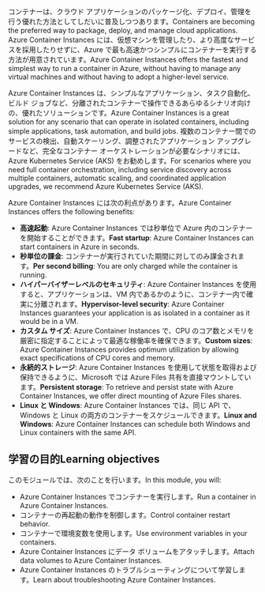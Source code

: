 <span data-ttu-id="30f66-101">コンテナーは、クラウド アプリケーションのパッケージ化、デプロイ、管理を行う優れた方法としてしだいに普及しつつあります。</span><span class="sxs-lookup"><span data-stu-id="30f66-101">Containers are becoming the preferred way to package, deploy, and manage cloud applications.</span></span> <span data-ttu-id="30f66-102">Azure Container Instances には、仮想マシンを管理したり、より高度なサービスを採用したりせずに、Azure で最も高速かつシンプルにコンテナーを実行する方法が用意されています。</span><span class="sxs-lookup"><span data-stu-id="30f66-102">Azure Container Instances offers the fastest and simplest way to run a container in Azure, without having to manage any virtual machines and without having to adopt a higher-level service.</span></span>

<span data-ttu-id="30f66-103">Azure Container Instances は、シンプルなアプリケーション、タスク自動化、ビルド ジョブなど、分離されたコンテナーで操作できるあらゆるシナリオ向けの、優れたソリューションです。</span><span class="sxs-lookup"><span data-stu-id="30f66-103">Azure Container Instances is a great solution for any scenario that can operate in isolated containers, including simple applications, task automation, and build jobs.</span></span> <span data-ttu-id="30f66-104">複数のコンテナー間でのサービスの検出、自動スケーリング、調整されたアプリケーション アップグレードなど、完全なコンテナー オーケストレーションが必要なシナリオには、Azure Kubernetes Service (AKS) をお勧めします。</span><span class="sxs-lookup"><span data-stu-id="30f66-104">For scenarios where you need full container orchestration, including service discovery across multiple containers, automatic scaling, and coordinated application upgrades, we recommend Azure Kubernetes Service (AKS).</span></span>

<span data-ttu-id="30f66-105">Azure Container Instances には次の利点があります。</span><span class="sxs-lookup"><span data-stu-id="30f66-105">Azure Container Instances offers the following benefits:</span></span>

- <span data-ttu-id="30f66-106">**高速起動**: Azure Container Instances では秒単位で Azure 内のコンテナーを開始することができます。</span><span class="sxs-lookup"><span data-stu-id="30f66-106">**Fast startup**: Azure Container Instances can start containers in Azure in seconds.</span></span>
- <span data-ttu-id="30f66-107">**秒単位の課金**: コンテナーが実行されていた期間に対してのみ課金されます。</span><span class="sxs-lookup"><span data-stu-id="30f66-107">**Per second billing**: You are only charged while the container is running.</span></span>
- <span data-ttu-id="30f66-108">**ハイパーバイザーレベルのセキュリティ**: Azure Container Instances を使用すると、アプリケーションは、VM 内であるかのように、コンテナー内で確実に分離されます。</span><span class="sxs-lookup"><span data-stu-id="30f66-108">**Hypervisor-level security**: Azure Container Instances guarantees your application is as isolated in a container as it would be in a VM.</span></span>
- <span data-ttu-id="30f66-109">**カスタム サイズ**: Azure Container Instances で、CPU のコア数とメモリを厳密に指定することによって最適な稼働率を確保できます。</span><span class="sxs-lookup"><span data-stu-id="30f66-109">**Custom sizes**: Azure Container Instances provides optimum utilization by allowing exact specifications of CPU cores and memory.</span></span>
- <span data-ttu-id="30f66-110">**永続的ストレージ**: Azure Container Instances を使用して状態を取得および保持できるように、Microsoft では Azure Files 共有を直接マウントしています。</span><span class="sxs-lookup"><span data-stu-id="30f66-110">**Persistent storage**: To retrieve and persist state with Azure Container Instances, we offer direct mounting of Azure Files shares.</span></span>
- <span data-ttu-id="30f66-111">**Linux と Windows**: Azure Container Instances では、同じ API で、Windows と Linux の両方のコンテナーをスケジュールできます。</span><span class="sxs-lookup"><span data-stu-id="30f66-111">**Linux and Windows**: Azure Container Instances can schedule both Windows and Linux containers with the same API.</span></span>

## <a name="learning-objectives"></a><span data-ttu-id="30f66-112">学習の目的</span><span class="sxs-lookup"><span data-stu-id="30f66-112">Learning objectives</span></span>  

<span data-ttu-id="30f66-113">このモジュールでは、次のことを行います。</span><span class="sxs-lookup"><span data-stu-id="30f66-113">In this module, you will:</span></span>

- <span data-ttu-id="30f66-114">Azure Container Instances でコンテナーを実行します。</span><span class="sxs-lookup"><span data-stu-id="30f66-114">Run a container in Azure Container Instances.</span></span>
- <span data-ttu-id="30f66-115">コンテナーの再起動の動作を制御します。</span><span class="sxs-lookup"><span data-stu-id="30f66-115">Control container restart behavior.</span></span>
- <span data-ttu-id="30f66-116">コンテナーで環境変数を使用します。</span><span class="sxs-lookup"><span data-stu-id="30f66-116">Use environment variables in your containers.</span></span>
- <span data-ttu-id="30f66-117">Azure Container Instances にデータ ボリュームをアタッチします。</span><span class="sxs-lookup"><span data-stu-id="30f66-117">Attach data volumes to Azure Container Instances.</span></span>
- <span data-ttu-id="30f66-118">Azure Container Instances のトラブルシューティングについて学習します。</span><span class="sxs-lookup"><span data-stu-id="30f66-118">Learn about troubleshooting Azure Container Instances.</span></span>
